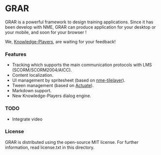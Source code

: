GRAR
====

GRAR is a powerful framework to design training applications. Since it has been develop with NME, GRAR can produce application for your desktop or your mobile, and soon for your browser !

We, [Knowledge-Players](http://www.knowledge-players.com), are waiting for your feedback!

### Features 
* Tracking which supports the main communication protocols with LMS (SCORM/SCORM2004/AICC).
* Content localization.
* UI management by spritesheet (based on [nme-tilelayer](https://github.com/elsassph/nme-tilelayer)). 
* Tween management (based on [Actuate](https://github.com/jgranick/actuate)). 
* Markdown support. 
* New Knowledge-Players dialog engine.

### TODO
* Integrate video

### License 
GRAR is distributed using the open-source MIT license. For further information, read license.txt in this directory. 
